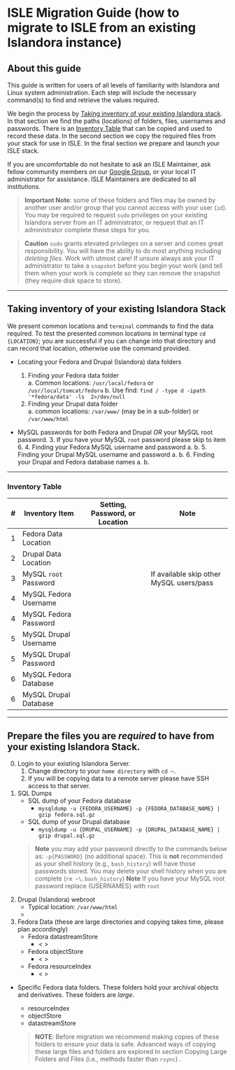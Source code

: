 
# ISLE Migration Guide (how to migrate to ISLE from an existing Islandora instance)

## About this guide
This guide is written for users of all levels of familiarity with Islandora and Linux system administration. Each step will include the necessary command(s) to find and retrieve the values required. 

We begin the process by [Taking inventory of your existing Islandora stack](#taking-inventory-of-your-existing-islandora-stack). In that section we find the paths (locations) of folders, files, usernames and passwords. There is an [Inventory Table](#inventory-table) that can be copied and used to record these data.  In the second section we copy the required files from your stack for use in ISLE. In the final section we prepare and launch your ISLE stack.

If you are uncomfortable do not hesitate to ask an ISLE Maintainer, ask fellow community members on our [Google Group](..), or your local IT administrator for assistance. ISLE Maintainers are dedicated to all institutions.

> **Important Note**: some of these folders and files may be owned by another user and/or group that you cannot access with your user (`id`).   You may be required to request `sudo` privileges on your existing Islandora server from an IT administrator, or request that an IT administrator complete these steps for you.  

> **Caution** `sudo` grants elevated privileges on a server and comes great responsibility.  You will have the ability to do most anything including _deleting files_. Work with utmost care! If unsure always ask your IT administrator to take a `snapshot` before you begin your work (and tell them when your work is complete so they can remove the snapshot (they require disk space to store).
---
## Taking inventory of your existing Islandora Stack
We present common locations and `terminal` commands to find the data required.  To test the presented common locations in terminal type `cd {LOCATION}`; you are successful if you can change into that directory and can record that location, otherwise use the command provided.

 - Locating your Fedora and Drupal (Islandora) data folders  
 	 1. Finding your Fedora data folder  
			 a. Common locations: `/usr/local/fedora` or `/usr/local/tomcat/fedora`
			 b. Use find: `find / -type d -ipath '*fedora/data' -ls  2>/dev/null`
	 2. Finding your Drupal data folder  
			 a. common locations: `/var/www/` (may be in a sub-folder) or   `/var/www/html`

 - MySQL passwords for both Fedora and Drupal _OR_ your MySQL root password.
	 3. If you have your MySQL `root` password please skip to item 6.
	 4. Finding your Fedora MySQL username and password
		 a. 
		 b.
	 5. Finding your Drupal MySQL username and password
		 a.
		 b.
	 6.  Finding your Drupal and Fedora database names
		 a.
		 b. 
---
### Inventory Table
|#| Inventory Item | Setting, Password, or Location | Note |
|-|--|--|--|
|1| Fedora Data Location |  |
|2| Drupal Data Location |  | 
|3| MySQL `root` Password |  | If available skip other MySQL users/pass
|4| MySQL Fedora Username |  |
|4| MySQL Fedora Password |  |
|5| MySQL Drupal Username |  |
|5| MySQL Drupal Password |  |
|6| MySQL Fedora Database |  |
|6| MySQL Drupal Database |  |
---

## Prepare the files you are _required_ to have from your existing Islandora Stack.
0. Login to your existing Islandora Server. 
	1. Change directory to your `home directory` with `cd ~`. 
	2. If you will be copying data to a remote server please have SSH access to that server. 
1. SQL Dumps 
	 - SQL dump of your Fedora database
		- `mysqldump -u {FEDORA_USERNAME} -p {FEDORA_DATABASE_NAME} | gzip fedora.sql.gz`
	 - SQL dump of your Drupal database
		  - `mysqldump -u {DRUPAL_USERNAME} -p {DRUPAL_DATABASE_NAME} | gzip drupal.sql.gz`
	> **Note**  you may add your password directly to the commands below as: `-p{PASSWORD}` (no additional space).
	This is **not** recommended as your shell history (e.g., `bash_history`) will have those passwords stored. You may delete your shell history when you are complete (`rm ~\.bash_history`)
	**Note** If you have your MySQL root password replace {USERNAMES} with `root`
  2. Drupal (Islandora) webroot
		- Typical location: `/var/www/html` 
		- 
 3. Fedora Data	(these are large directories and copying takes time, please plan accordingly)
	- Fedora datastreamStore
		- < >
	- Fedora objectStore
		- < >
	- Fedora resourceIndex
		- < >

 - Specific Fedora data folders. These folders hold your archival objects and derivatives. 
 These folders are _large_.
	- resourceIndex
	- objectStore
	- datastreamStore

	>  **NOTE**: Before migration we recommend making copies of these folders to ensure your data is safe.
	> Advanced ways of copying these large files and folders are explored In section Copying Large Folders and Files (i.e., methods faster than `rsync`) .

<!--stackedit_data:
eyJoaXN0b3J5IjpbLTExMTIwNzAxOTUsNjE0NzQ1OTk5LDgzND
I0MzM0OV19
-->
